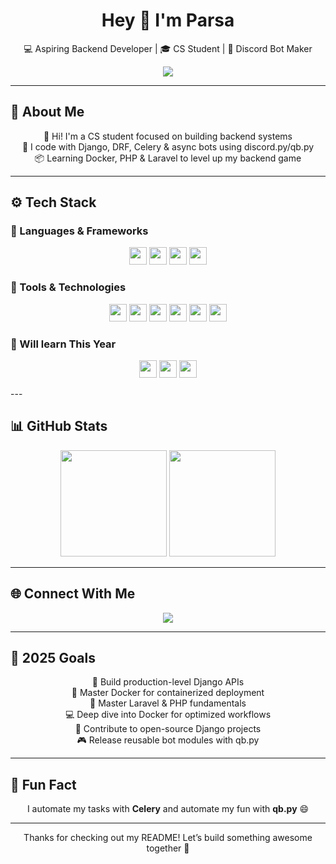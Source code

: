 <h1 align="center">Hey 👋 I'm Parsa</h1>

<p align="center">
  💻 Aspiring Backend Developer | 🎓 CS Student | 🤖 Discord Bot Maker  
</p>

<p align="center">
  <img src="https://readme-typing-svg.demolab.com?font=Fira+Code&pause=1000&color=F7F500&center=true&vCenter=true&width=460&lines=Python+%7C+Django+%7C+Celery+%7C+DRF;Discord+Bots+with+discord.py+%2F+qb.py;Learning+Docker%2C+PHP+%26+Laravel;Always+Learning+%F0%9F%94%A5+Always+Building" />
</p>

---

## 🧠 About Me

<p align="center">
  👋 Hi! I'm a CS student focused on building backend systems <br>
  🧱 I code with Django, DRF, Celery & async bots using discord.py/qb.py <br>
  📦 Learning Docker, PHP & Laravel to level up my backend game  
</p>

---

## ⚙️ Tech Stack

### 💬 Languages & Frameworks
<p align="center">
  <img src="https://img.shields.io/badge/Python-3776AB?style=for-the-badge&logo=python&logoColor=white" height="28" />
  <img src="https://img.shields.io/badge/Django-092E20?style=for-the-badge&logo=django&logoColor=white" height="28" />
  <img src="https://img.shields.io/badge/HTML5-E34F26?style=for-the-badge&logo=html5&logoColor=white" height="28" />
  <img src="https://img.shields.io/badge/CSS3-1572B6?style=for-the-badge&logo=css3&logoColor=white" height="28" />
</p>

### 🔧 Tools & Technologies
<p align="center">
  <img src="https://img.shields.io/badge/Git-F05032?style=for-the-badge&logo=git&logoColor=white" height="28" />
  <img src="https://img.shields.io/badge/GitHub-181717?style=for-the-badge&logo=github&logoColor=white" height="28" />
  <img src="https://img.shields.io/badge/discord.py-5865F2?style=for-the-badge&logo=discord&logoColor=white" height="28" />
  <img src="https://img.shields.io/badge/qb.py-EF476F?style=for-the-badge&logo=python&logoColor=white" height="28" />
  <img src="https://img.shields.io/badge/Celery-3E7D8E?style=for-the-badge&logo=celery&logoColor=white" height="28" />
  <img src="https://img.shields.io/badge/DRF-232E3C?style=for-the-badge&logo=django&logoColor=white" height="28" />
</p>

### 🧰 Will learn This Year
<p align="center">
    <img src="https://img.shields.io/badge/Docker-2496ED?style=for-the-badge&logo=docker&logoColor=white" height="28" />
    <img src="https://img.shields.io/badge/PHP-777BB4?style=for-the-badge&logo=php&logoColor=white" height="28" />
    <img src="https://img.shields.io/badge/Laravel-EF4135?style=for-the-badge&logo=laravel&logoColor=white" height="28" />
</p>
---

## 📊 GitHub Stats

<div align="center">
  <img src="https://github-readme-stats.vercel.app/api?username=ParsaPorRashidi&show_icons=true&theme=tokyonight&hide_border=true&rank_icon=github" height="170px"/>
  <img src="https://github-readme-stats.vercel.app/api/top-langs/?username=ParsaPorRashidi&layout=compact&theme=tokyonight&hide_border=true" height="170px"/>
</div>

---

## 🌐 Connect With Me

<p align="center">
  <a href="https://discord.gg/yE8tQchmju">
    <img src="https://img.shields.io/badge/Join%20My%20Discord-5865F2?style=for-the-badge&logo=discord&logoColor=white" />
  </a>
</p>

---

## 🎯 2025 Goals

<p align="center">
  🚀 Build production-level Django APIs <br>
  🐳 Master Docker for containerized deployment <br>
  🧠 Master Laravel & PHP fundamentals <br>
  💻 Deep dive into Docker for optimized workflows <br>
  🤝 Contribute to open-source Django projects <br>
  🎮 Release reusable bot modules with qb.py  
</p>

---

## 🧩 Fun Fact

<p align="center">
  I automate my tasks with <strong>Celery</strong> and automate my fun with <strong>qb.py</strong> 😄
</p>

---

<p align="center">
  Thanks for checking out my README! Let’s build something awesome together 💪
</p>